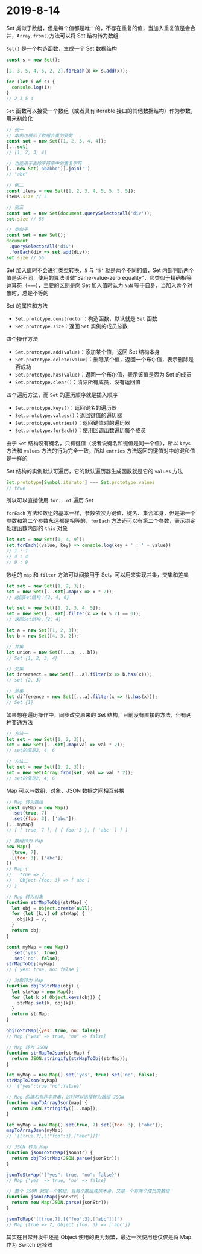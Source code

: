 # 2019-8-14

Set 类似于数组，但是每个值都是唯一的，不存在重复的值，当加入重复值是会合并，`Array.from()`方法可以将 Set 结构转为数组

`Set()` 是一个构造函数，生成一个 Set 数据结构

```JavaScript
const s = new Set();

[2, 3, 5, 4, 5, 2, 2].forEach(x => s.add(x));

for (let i of s) {
  console.log(i);
}
// 2 3 5 4
```

`Set` 函数可以接受一个数组（或者具有 iterable 接口的其他数据结构）作为参数，用来初始化

```JavaScript
// 例一
// 本例也展示了数组去重的姿势
const set = new Set([1, 2, 3, 4, 4]);
[...set]
// [1, 2, 3, 4]

// 也能用于去除字符串中的重复字符
[...new Set('ababbc')].join('')
// "abc"

// 例二
const items = new Set([1, 2, 3, 4, 5, 5, 5, 5]);
items.size // 5

// 例三
const set = new Set(document.querySelectorAll('div'));
set.size // 56

// 类似于
const set = new Set();
document
 .querySelectorAll('div')
 .forEach(div => set.add(div));
set.size // 56
```

Set 加入值时不会进行类型转换，`5` 与 `'5'` 就是两个不同的值，Set 内部判断两个值是否不同，使用的算法叫做“Same-value-zero equality”，它类似于精确相等运算符（`===`），主要的区别是向 Set 加入值时认为 `NaN` 等于自身，当加入两个对象时，总是不等的

Set 的属性和方法

- `Set.prototype.constructor`：构造函数，默认就是 `Set` 函数
- `Set.prototype.size`：返回 `Set` 实例的成员总数

四个操作方法

- `Set.prototype.add(value)`：添加某个值，返回 Set 结构本身
- `Set.prototype.delete(value)`：删除某个值，返回一个布尔值，表示删除是否成功
- `Set.prototype.has(value)`：返回一个布尔值，表示该值是否为 Set 的成员
- `Set.prototype.clear()`：清除所有成员，没有返回值

四个遍历方法，而 `Set` 的遍历顺序就是插入顺序

- `Set.prototype.keys()`：返回键名的遍历器
- `Set.prototype.values()`：返回键值的遍历器
- `Set.prototype.entries()`：返回键值对的遍历器
- `Set.prototype.forEach()`：使用回调函数遍历每个成员

由于 `Set` 结构没有键名，只有键值（或者说键名和键值是同一个值），所以 `keys` 方法和 `values` 方法的行为完全一致，所以 `entries` 方法返回的键值对中的键和值是一样的

Set 结构的实例默认可遍历，它的默认遍历器生成函数就是它的 `values` 方法

```JavaScript
Set.prototype[Symbol.iterator] === Set.prototype.values
// true
```

所以可以直接使用 `for...of` 遍历 Set

`forEach` 方法和数组的基本一样，参数依次为键值、键名、集合本身，但是第一个参数和第二个参数永远都是相等的，`forEach` 方法还可以有第二个参数，表示绑定处理函数内部的 `this` 对象

```JavaScript
let set = new Set([1, 4, 9]);
set.forEach((value, key) => console.log(key + ' : ' + value))
// 1 : 1
// 4 : 4
// 9 : 9
```

数组的 `map` 和 `filter` 方法可以间接用于 Set，可以用来实现并集，交集和差集

```JavaScript
let set = new Set([1, 2, 3]);
set = new Set([...set].map(x => x * 2));
// 返回Set结构：{2, 4, 6}

let set = new Set([1, 2, 3, 4, 5]);
set = new Set([...set].filter(x => (x % 2) == 0));
// 返回Set结构：{2, 4}

let a = new Set([1, 2, 3]);
let b = new Set([4, 3, 2]);

// 并集
let union = new Set([...a, ...b]);
// Set {1, 2, 3, 4}

// 交集
let intersect = new Set([...a].filter(x => b.has(x)));
// set {2, 3}

// 差集
let difference = new Set([...a].filter(x => !b.has(x)));
// Set {1}
```

如果想在遍历操作中，同步改变原来的 Set 结构，目前没有直接的方法，但有两种变通方法

```JavaScript
// 方法一
let set = new Set([1, 2, 3]);
set = new Set([...set].map(val => val * 2));
// set的值是2, 4, 6

// 方法二
let set = new Set([1, 2, 3]);
set = new Set(Array.from(set, val => val * 2));
// set的值是2, 4, 6
```

Map 可以与数组、对象、JSON 数据之间相互转换

```JavaScript
// Map 转为数组
const myMap = new Map()
  .set(true, 7)
  .set({foo: 3}, ['abc']);
[...myMap]
// [ [ true, 7 ], [ { foo: 3 }, [ 'abc' ] ] ]

// 数组转为 Map
new Map([
  [true, 7],
  [{foo: 3}, ['abc']]
])
// Map {
//   true => 7,
//   Object {foo: 3} => ['abc']
// }

// Map 转为对象
function strMapToObj(strMap) {
  let obj = Object.create(null);
  for (let [k,v] of strMap) {
    obj[k] = v;
  }
  return obj;
}

const myMap = new Map()
  .set('yes', true)
  .set('no', false);
strMapToObj(myMap)
// { yes: true, no: false }

// 对象转为 Map
function objToStrMap(obj) {
  let strMap = new Map();
  for (let k of Object.keys(obj)) {
    strMap.set(k, obj[k]);
  }
  return strMap;
}

objToStrMap({yes: true, no: false})
// Map {"yes" => true, "no" => false}

// Map 转为 JSON
function strMapToJson(strMap) {
  return JSON.stringify(strMapToObj(strMap));
}

let myMap = new Map().set('yes', true).set('no', false);
strMapToJson(myMap)
// '{"yes":true,"no":false}'

// Map 的键名有非字符串，这时可以选择转为数组 JSON
function mapToArrayJson(map) {
  return JSON.stringify([...map]);
}

let myMap = new Map().set(true, 7).set({foo: 3}, ['abc']);
mapToArrayJson(myMap)
// '[[true,7],[{"foo":3},["abc"]]]'

// JSON 转为 Map
function jsonToStrMap(jsonStr) {
  return objToStrMap(JSON.parse(jsonStr));
}

jsonToStrMap('{"yes": true, "no": false}')
// Map {'yes' => true, 'no' => false}

// 整个 JSON 就是一个数组，且每个数组成员本身，又是一个有两个成员的数组
function jsonToMap(jsonStr) {
  return new Map(JSON.parse(jsonStr));
}

jsonToMap('[[true,7],[{"foo":3},["abc"]]]')
// Map {true => 7, Object {foo: 3} => ['abc']}
```

其实在日常开发中还是 Object 使用的更为频繁，最近一次使用也仅仅是将 Map 作为 Switch 选择器
